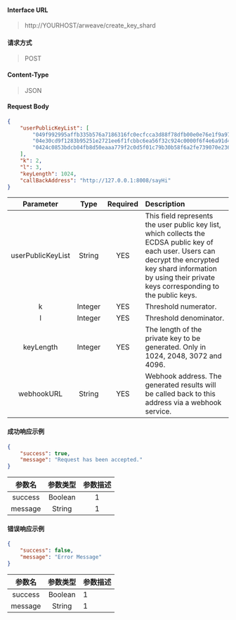 
#### Interface URL
> http://YOURHOST/arweave/create_key_shard

#### 请求方式
> POST

#### Content-Type
> JSON

#### Request Body
```json
{
	"userPublicKeyList": [
		"049f992995affb335b576a7186316fc0ecfcca3d88f78dfb00e0e76e1f9a9766135230831442e4b1975f2caf81756a250032ea5e165ba1631606795be04a00d42c",
		"04e30cd9f1283b95251e2721ee6f1fcbbc6ea56f32c924c0000f6f4e6a91d474dd1ff40d39fb8601b4b4066027952ede10e2d144f1b3aa5b2b1bf4210f4cc93e3d",
		"0424c0853bdcb04fb8d50eaaa779f2c0d5f01c79b30b58f6a2fe739070e236cd142e32b8114f06b60b46b00f39745c874e8297ec9da01366927ac199072a103356"
	],
	"k": 2,
	"l": 3,
	"keyLength": 1024,
	"callBackAddress": "http://127.0.0.1:8008/sayHi"
}
```
Parameter | Type | Required | Description
:-----: |:-------:|:--:| :---
userPublicKeyList | String  |  YES | This field represents the user public key list, which collects the ECDSA public key of each user. Users can decrypt the encrypted key shard information by using their private keys corresponding to the public keys.
k | Integer |  YES | Threshold numerator.
l | Integer |  YES | Threshold denominator.
keyLength | Integer |  YES | The length of the private key to be generated. Only in 1024, 2048, 3072 and 4096.
webhookURL | String  |  YES | Webhook address. The generated results will be called back to this address via a webhook service.

#### 成功响应示例
```json
{
	"success": true,
	"message": "Request has been accepted."
}
```
参数名 |  参数类型   | 参数描述
:---: |:-------:| :----:
success | Boolean | 1
message | String  | 1
#### 错误响应示例
```json
{
	"success": false,
	"message": "Error Message"
}
```
参数名 |  参数类型   | 参数描述
:---:|:-------:| :---
success | Boolean | 1
message | String  | 1
